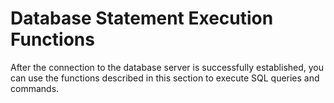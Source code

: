 # **Database Statement Execution Functions**<a name="EN-US_TOPIC_0242380576"></a>

After the connection to the database server is successfully established, you can use the functions described in this section to execute SQL queries and commands.

